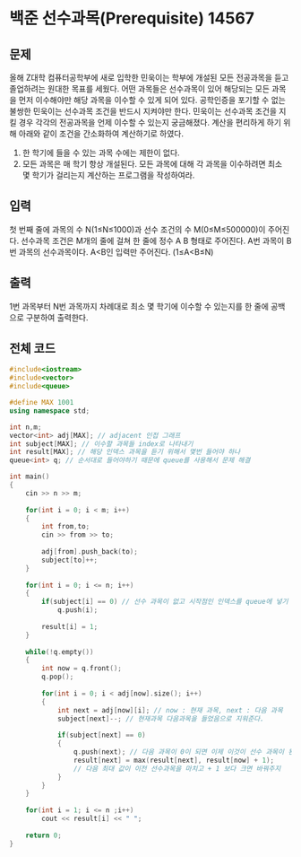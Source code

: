 # 백준 선수과목(Prerequisite) 14567

## 문제
올해 Z대학 컴퓨터공학부에 새로 입학한 민욱이는 학부에 개설된 모든 전공과목을 듣고 졸업하려는 원대한 목표를 세웠다. 어떤 과목들은 선수과목이 있어 해당되는 모든 과목을 먼저 이수해야만 해당 과목을 이수할 수 있게 되어 있다. 공학인증을 포기할 수 없는 불쌍한 민욱이는 선수과목 조건을 반드시 지켜야만 한다. 민욱이는 선수과목 조건을 지킬 경우 각각의 전공과목을 언제 이수할 수 있는지 궁금해졌다. 계산을 편리하게 하기 위해 아래와 같이 조건을 간소화하여 계산하기로 하였다.

  1. 한 학기에 들을 수 있는 과목 수에는 제한이 없다.
  2. 모든 과목은 매 학기 항상 개설된다.
모든 과목에 대해 각 과목을 이수하려면 최소 몇 학기가 걸리는지 계산하는 프로그램을 작성하여라.

## 입력

첫 번째 줄에 과목의 수 N(1≤N≤1000)과 선수 조건의 수 M(0≤M≤500000)이 주어진다. 선수과목 조건은 M개의 줄에 걸쳐 한 줄에 정수 A B 형태로 주어진다. A번 과목이 B번 과목의 선수과목이다. A<B인 입력만 주어진다. (1≤A<B≤N)

## 출력

1번 과목부터 N번 과목까지 차례대로 최소 몇 학기에 이수할 수 있는지를 한 줄에 공백으로 구분하여 출력한다.

## 전체 코드


```c++
#include<iostream>
#include<vector>
#include<queue>

#define MAX 1001
using namespace std;

int n,m;
vector<int> adj[MAX]; // adjacent 인접 그래프
int subject[MAX]; // 이수할 과목들 index로 나타내기 
int result[MAX]; // 해당 인덱스 과목을 듣기 위해서 몇번 들어야 하나
queue<int> q; // 순서대로 들어야하기 때문에 queue를 사용해서 문제 해결

int main()
{
	cin >> n >> m;
	
	for(int i = 0; i < m; i++)
	{
		int from,to;
		cin >> from >> to;
		
		adj[from].push_back(to);
		subject[to]++;
	}
	
	for(int i = 0; i <= n; i++)
	{
		if(subject[i] == 0) // 선수 과목이 없고 시작점인 인덱스를 queue에 넣기 
			q.push(i);
			
		result[i] = 1;
	}
	
	while(!q.empty())
	{
		int now = q.front();
		q.pop();
		
		for(int i = 0; i < adj[now].size(); i++)
		{
			int next = adj[now][i]; // now : 현재 과목, next : 다음 과목
			subject[next]--; // 현재과목 다음과목을 들었음으로 지워준다.
			
			if(subject[next] == 0)
			{
				q.push(next); // 다음 과목이 0이 되면 이제 이것이 선수 과목이 된다. 
				result[next] = max(result[next], result[now] + 1); 
				// 다음 최대 값이 이전 선수과목을 마치고 + 1 보다 크면 바꿔주지 
			} 
		}
	}
	
	for(int i = 1; i <= n ;i++)
		cout << result[i] << " ";
	 
	return 0;
} 


```
